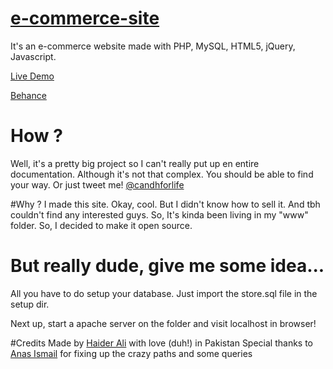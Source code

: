 # [e-commerce-site](http://candh-e-shop.base.pk/)
It's an e-commerce website made with PHP, MySQL, HTML5, jQuery, Javascript.

[Live Demo](http://candh-e-shop.base.pk/)

[Behance](https://www.behance.net/gallery/32503241/An-E-commerce-website)

# How ? 
Well, it's a pretty big project so I can't really put up en entire documentation. Although it's not that complex. You should be able to find your way. Or just tweet me! [@candhforlife](http://twitter.com/candhforlife)


#Why ?
I made this site. Okay, cool. But I didn't know how to sell it. And tbh couldn't find any interested guys. So, It's kinda been living in my "www" folder. So, I decided to make it open source. 


# But really dude, give me some idea...
All you have to do setup your database. Just import the store.sql file in the setup dir. 

Next up, start a apache server on the folder and visit localhost in browser!


#Credits
Made by [Haider Ali](http://www.haidrr.com) with love (duh!) in Pakistan
Special thanks to [Anas Ismail](http://anasismail.com) for fixing up the crazy paths and some queries
